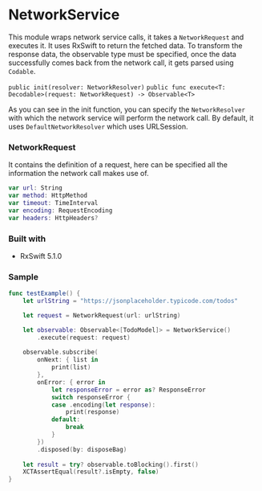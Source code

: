 # NetworkService

This module wraps network service calls, it takes a `NetworkRequest` and executes it. It uses RxSwift to return the fetched data. To transform the response data, the observable type must be specified, once the data successfully comes back from the network call, it gets parsed using `Codable`.

`public init(resolver: NetworkResolver)`
`public func execute<T: Decodable>(request: NetworkRequest) -> Observable<T>`

As you can see in the init function, you can specify the `NetworkResolver` with which the network service will perform the network call. By default, it uses `DefaultNetworkResolver` which uses URLSession.

### NetworkRequest
It contains the definition of a request, here can be specified all the information the network call makes use of.

```swift
var url: String
var method: HttpMethod
var timeout: TimeInterval
var encoding: RequestEncoding
var headers: HttpHeaders?
```

### Built with
- RxSwift 5.1.0

### Sample

```swift
func testExample() {
	let urlString = "https://jsonplaceholder.typicode.com/todos"

	let request = NetworkRequest(url: urlString)

	let observable: Observable<[TodoModel]> = NetworkService()
		.execute(request: request)
		
	observable.subscribe(
		onNext: { list in
			print(list)
		},
		onError: { error in
			let responseError = error as? ResponseError
			switch responseError {
			case .encoding(let response):
				print(response)
			default:
				break
			}
		})
		.disposed(by: disposeBag)
		
	let result = try? observable.toBlocking().first()
	XCTAssertEqual(result?.isEmpty, false)
}
```
